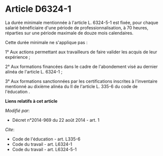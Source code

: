 # Article D6324-1

La durée minimale mentionnée à l'article L. 6324-5-1 est fixée, pour chaque salarié bénéficiaire d'une période de
professionnalisation, à 70 heures, réparties sur une période maximale de douze mois calendaires. 

Cette durée minimale ne s'applique pas : 

1° Aux actions permettant aux travailleurs de faire valider les acquis de leur expérience ; 

2° Aux formations financées dans le cadre de l'abondement visé au dernier alinéa de l'article L. 6324-1 ; 

3° Aux formations sanctionnées par les certifications inscrites à l'inventaire mentionné au dixième alinéa du II de l'article
L. 335-6 du code de l'éducation .

**Liens relatifs à cet article**

_Modifié par_:

  - Décret n°2014-969 du 22 août 2014 - art. 1

_Cite_:

  - Code de l'éducation - art. L335-6
  - Code du travail - art. L6324-1
  - Code du travail - art. L6324-5-1
